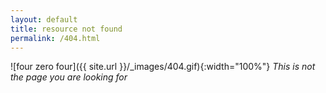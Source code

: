 ```yaml
---
layout: default
title: resource not found
permalink: /404.html
---
```


![four zero four]({{ site.url }}/_images/404.gif){:width="100%"}
*This is not the page you are looking for*



























  
  
  
  
